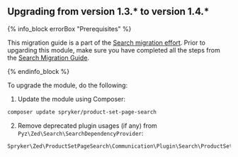 

## Upgrading from version 1.3.* to version 1.4.*

{% info_block errorBox "Prerequisites" %}

This migration guide is a part of the [Search migration effort](/docs/pbc/all/search/{{site.version}}/base-shop/install-and-upgrade/search-migration-concept.html). Prior to upgarding this module, make sure you have completed all the steps from the [Search Migration Guide](/docs/pbc/all/search/{{site.version}}/base-shop/install-and-upgrade/upgrade-modules/upgrade-the-search–module.html#upgrading-from-version-89-to-version-810).

{% endinfo_block %}

To upgrade the module, do the following:
1. Update the module using Composer:

```bash
composer update spryker/product-set-page-search
```

2. Remove deprecated plugin usages (if any) from `Pyz\Zed\Search\SearchDependencyProvider`:

```php
Spryker\Zed\ProductSetPageSearch\Communication\Plugin\Search\ProductSetPageMapPlugin
```
